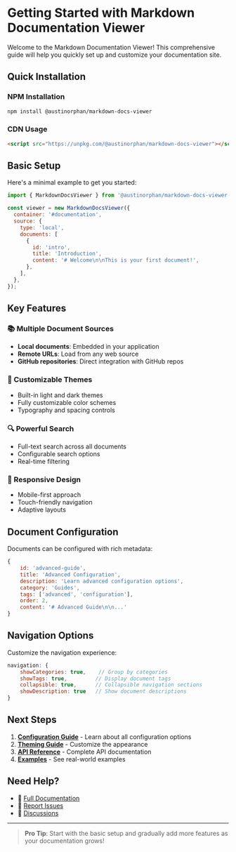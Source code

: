 # Getting Started with Markdown Documentation Viewer

Welcome to the Markdown Documentation Viewer! This comprehensive guide will help you quickly set up and customize your documentation site.

## Quick Installation

### NPM Installation

```bash
npm install @austinorphan/markdown-docs-viewer
```

### CDN Usage

```html
<script src="https://unpkg.com/@austinorphan/markdown-docs-viewer"></script>
```

## Basic Setup

Here's a minimal example to get you started:

```javascript
import { MarkdownDocsViewer } from '@austinorphan/markdown-docs-viewer';

const viewer = new MarkdownDocsViewer({
  container: '#documentation',
  source: {
    type: 'local',
    documents: [
      {
        id: 'intro',
        title: 'Introduction',
        content: '# Welcome\n\nThis is your first document!',
      },
    ],
  },
});
```

## Key Features

### 📚 Multiple Document Sources

- **Local documents**: Embedded in your application
- **Remote URLs**: Load from any web source
- **GitHub repositories**: Direct integration with GitHub repos

### 🎨 Customizable Themes

- Built-in light and dark themes
- Fully customizable color schemes
- Typography and spacing controls

### 🔍 Powerful Search

- Full-text search across all documents
- Configurable search options
- Real-time filtering

### 📱 Responsive Design

- Mobile-first approach
- Touch-friendly navigation
- Adaptive layouts

## Document Configuration

Documents can be configured with rich metadata:

```javascript
{
    id: 'advanced-guide',
    title: 'Advanced Configuration',
    description: 'Learn advanced configuration options',
    category: 'Guides',
    tags: ['advanced', 'configuration'],
    order: 2,
    content: '# Advanced Guide\n\n...'
}
```

## Navigation Options

Customize the navigation experience:

```javascript
navigation: {
    showCategories: true,    // Group by categories
    showTags: true,         // Display document tags
    collapsible: true,      // Collapsible navigation sections
    showDescription: true   // Show document descriptions
}
```

## Next Steps

1. **[Configuration Guide](./configuration.md)** - Learn about all configuration options
2. **[Theming Guide](./theming.md)** - Customize the appearance
3. **[API Reference](./api-reference.md)** - Complete API documentation
4. **[Examples](./examples.md)** - See real-world examples

## Need Help?

- 📖 [Full Documentation](https://github.com/AustinOrphan/markdown-docs-viewer#readme)
- 🐛 [Report Issues](https://github.com/AustinOrphan/markdown-docs-viewer/issues)
- 💬 [Discussions](https://github.com/AustinOrphan/markdown-docs-viewer/discussions)

---

> **Pro Tip**: Start with the basic setup and gradually add more features as your documentation grows!
